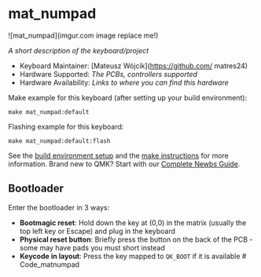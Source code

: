 # mat_numpad

![mat_numpad](imgur.com image replace me!)

*A short description of the keyboard/project*

* Keyboard Maintainer: [Mateusz Wójcik](https://github.com/ matres24)
* Hardware Supported: *The PCBs, controllers supported*
* Hardware Availability: *Links to where you can find this hardware*

Make example for this keyboard (after setting up your build environment):

    make mat_numpad:default

Flashing example for this keyboard:

    make mat_numpad:default:flash

See the [build environment setup](https://docs.qmk.fm/#/getting_started_build_tools) and the [make instructions](https://docs.qmk.fm/#/getting_started_make_guide) for more information. Brand new to QMK? Start with our [Complete Newbs Guide](https://docs.qmk.fm/#/newbs).

## Bootloader

Enter the bootloader in 3 ways:

* **Bootmagic reset**: Hold down the key at (0,0) in the matrix (usually the top left key or Escape) and plug in the keyboard
* **Physical reset button**: Briefly press the button on the back of the PCB - some may have pads you must short instead
* **Keycode in layout**: Press the key mapped to `QK_BOOT` if it is available
#   C o d e _ m a t n u m p a d  
 